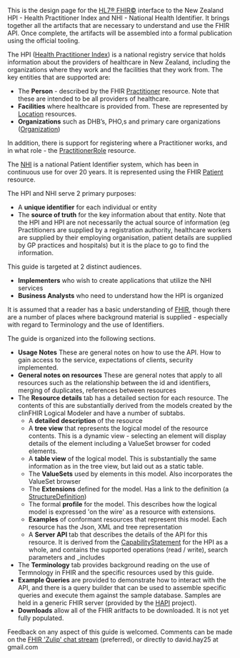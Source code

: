 
This is the design page for the [HL7&reg; FHIR&copy;](http://hl7.org/fhir/) interface to the New Zealand HPI - Health Practitioner Index and
 NHI - National Health Identifier. It brings together all the artifacts that are necessary to  understand and use the FHIR API. Once complete, the artifacts will be assembled into a formal publication using the official tooling.

The HPI ([Health Practitioner Index](https://www.health.govt.nz/our-work/health-identity/health-provider-index)) is a national registry service that holds information about the providers of healthcare in New Zealand, including the organizations where they work and the facilities that they work from. The key entities that are supported are:



*   The **Person** - described by the FHIR [Practitioner](http://hl7.org/fhir/practitioner.html) resource. Note that these are intended to be all providers of healthcare. 
*   **Facilities** where healthcare is provided from. These are represented by [Location](http://hl7.org/fhir/location.html) resources.
*   **Organizations** such as DHB’s, PHO,s and primary care organizations ([Organization](http://hl7.org/fhir/organization.html))

In addition, there is support for registering where a Practitioner works, and in what role - the [PractitionerRole](http://hl7.org/fhir/practitionerrole.html) resource. 

The [NHI](https://www.health.govt.nz/our-work/health-identity/national-health-index) is a national Patient Identifier system, which
 has been in continuous use for over 20 years. It is represented using the FHIR [Patient](http://hl7.org/fhir/patient.html) resource.
 
The HPI and NHI serve 2 primary purposes:

* A **unique identifier** for each individual or entity
* The **source of truth** for the key information about that entity. 
Note that the HPI and HPI are not necessarily the actual source of information (eg Practitioners are supplied by a registration authority,
healthcare workers are supplied by their employing organisation, patient details are supplied by GP practices and hospitals) but it is the place to go to find the information.




This guide is targeted at 2 distinct audiences.

* **Implementers** who wish to create applications that utilize the NHI services
* **Business Analysts** who need to understand how the HPI is organized

It is assumed that a reader has a basic understanding of [FHIR](http://hl7.org/fhir/index.html), though there are a number of places where background material is supplied - especially with regard to Terminology and the use of Identifiers.

The guide is organized into the following sections.

* **Usage Notes** These are general notes on how to use the API. How to gain access to the service, expectations of clients, security implemented.
* **General notes on resources** These are general notes that apply to all resources such as the relationship between the id and identifiers, merging of duplicates, references between resources
* The **Resource details** tab has a detailed section for each resource. The contents of this are substantially derived from the models created by the clinFHIR Logical Modeler and have a number of subtabs.
    * A **detailed description** of the resource 
    * A **tree view** that represents the logical model of the resource contents. This is a dynamic view - selecting an element will display details of the element including a ValueSet browser for coded elements.
    * A **table view** of the logical model. This is substantially the same information as in the tree view, but laid out as a static table. 
    * The **ValueSets** used by elements in this model. Also incorporates the ValueSet browser
    * The **Extensions** defined for the model. Has a link to the definition (a [StructureDefinition](http://hl7.org/fhir/structuredefinition.html))
    * The formal **profile** for the model. This describes how the logical model is expressed 'on the wire' as a resource with extensions.
    * **Examples** of conformant resources that represent this model. Each resource has the Json, XML and tree representation
    * A **Server API** tab that describes the details of the API for this resource. It is derived from the [CapabilityStatement]() for the HPI as a whole, and contains the supported operations (read / write), search parameters and _includes
* The **Terminology** tab provides background reading on the use of Termnology in FHIR and the specific resources used by this guide.
* **Example Queries** are provided to demonstrate how to interact with the API, and there is a query builder that can be used to assemble specific queries and execute them against the sample database. Samples are held in a generic FHIR server (provided by the [HAPI](https://hapifhir.io/) project).
* **Downloads** allow all of the FHIR aritfacts to be downloaded. It is not yet fully populated.

Feedback on any aspect of this guide is welcomed. Comments can be made on the [FHIR 'Zulip' chat stream](https://chat.fhir.org/#narrow/stream/179178-new-zealand) (preferred), or directly to david.hay25 at gmail.com 




